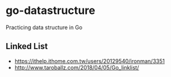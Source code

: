 # go-datastructure

Practicing data structure in Go

## Linked List

- https://ithelp.ithome.com.tw/users/20129540/ironman/3351
- http://www.taroballz.com/2018/04/05/Go_linklist/
